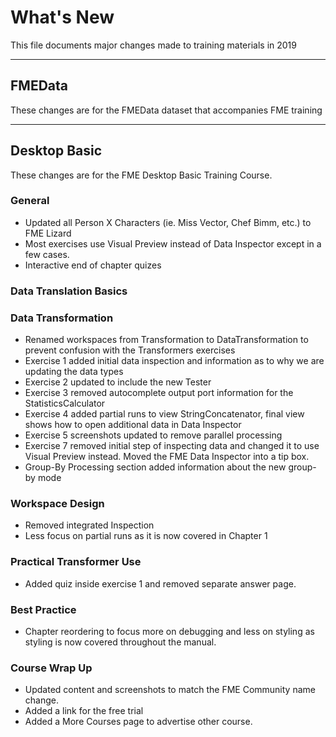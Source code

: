 # What's New #
This file documents major changes made to training materials in 2019

---

## FMEData ##
These changes are for the FMEData dataset that accompanies FME training



---

## Desktop Basic ##
These changes are for the FME Desktop Basic Training Course.

### General ###
- Updated all Person X Characters (ie. Miss Vector, Chef Bimm, etc.) to FME Lizard
- Most exercises use Visual Preview instead of Data Inspector except in a few cases.
- Interactive end of chapter quizes


### Data Translation Basics ###


### Data Transformation ###
- Renamed workspaces from Transformation to DataTransformation to prevent confusion with the Transformers exercises
- Exercise 1 added initial data inspection and information as to why we are updating the data types
- Exercise 2 updated to include the new Tester
- Exercise 3 removed autocomplete output port information for the StatisticsCalculator
- Exercise 4 added partial runs to  view StringConcatenator, final view shows how to open additional data in Data Inspector
- Exercise 5 screenshots updated to remove parallel processing
- Exercise 7 removed initial step of inspecting data and changed it to use Visual Preview instead. Moved the FME Data Inspector into a tip box.
- Group-By Processing section added information about the new group-by mode

### Workspace Design ###
- Removed integrated Inspection
- Less focus on partial runs as it is now covered in Chapter 1


### Practical Transformer Use ###
- Added quiz inside exercise 1 and removed separate answer page.


### Best Practice ###
- Chapter reordering to focus more on debugging and less on styling as styling is now covered throughout the manual.



### Course Wrap Up ###
- Updated content and screenshots to match the FME Community name change.
- Added a link for the free trial
- Added a More Courses page to advertise other course.
